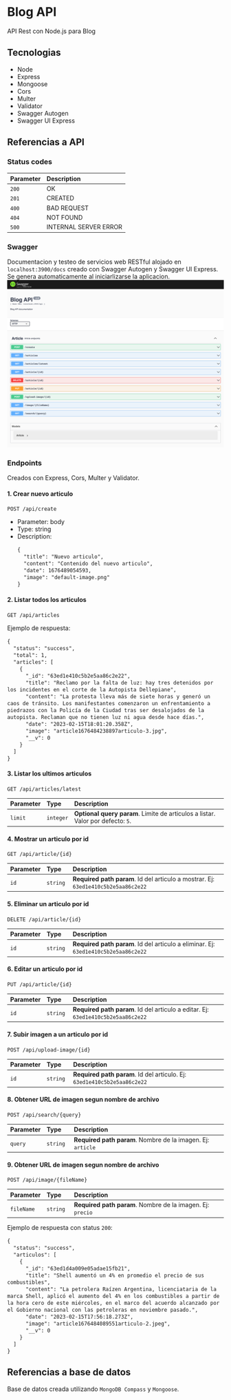 # Blog API
API Rest con Node.js para Blog

## Tecnologias
- Node
- Express
- Mongoose
- Cors
- Multer
- Validator
- Swagger Autogen
- Swagger UI Express

## Referencias a API

### Status codes
| Parameter | Description                |
| :-------- | :------------------------- |
| `200`     | OK                         |
| `201`     | CREATED                    |
| `400`     | BAD REQUEST                |
| `404`     | NOT FOUND                  |
| `500`     | INTERNAL SERVER ERROR      |

### Swagger
Documentacion y testeo de servicios web RESTful alojado en `localhost:3900/docs` creado con Swagger Autogen y Swagger UI Express. Se genera automaticamente al iniciarlizarse la aplicacion.
![Swagger Screenshot](./images/swagger-screenshots/swagger.png?raw=true "Swagger")

### Endpoints
Creados con Express, Cors, Multer y Validator.
#### 1. Crear nuevo articulo

```http
POST /api/create
```
- Parameter: body
- Type: string
- Description: 
  ```
  {
    "title": "Nuevo articulo",                
    "content": "Contenido del nuevo articulo",
    "date": 1676489054593,                    
    "image": "default-image.png"              
  }
  ```

#### 2. Listar todos los articulos

```http
GET /api/articles
```
Ejemplo de respuesta:
```
{
  "status": "success",
  "total": 1,
  "articles": [
    {
      "_id": "63ed1e410c5b2e5aa86c2e22",
      "title": "Reclamo por la falta de luz: hay tres detenidos por los incidentes en el corte de la Autopista Dellepiane",
      "content": "La protesta lleva más de siete horas y generó un caos de tránsito. Los manifestantes comenzaron un enfrentamiento a piedrazos con la Policía de la Ciudad tras ser desalojados de la autopista. Reclaman que no tienen luz ni agua desde hace días.",
      "date": "2023-02-15T18:01:20.358Z",
      "image": "article1676484238897articulo-3.jpg",
      "__v": 0
    }
  ]
}
```

#### 3. Listar los ultimos articulos

```http
GET /api/articles/latest
```

| Parameter | Type     | Description                                                       |
| :-------- | :------- | :-----------------------------------------------------------------|
| `limit`   | `integer`| **Optional query param**. Limite de articulos a listar. Valor por defecto: `5`. |

#### 4. Mostrar un articulo por id

```http
GET /api/article/{id}
```

| Parameter | Type     | Description                                                       |
| :-------- | :------- | :-----------------------------------------------------------------|
| `id`      | `string `| **Required path param**. Id del articulo a mostrar. Ej: `63ed1e410c5b2e5aa86c2e22`      |

#### 5. Eliminar un articulo por id

```http
DELETE /api/article/{id}
```

| Parameter | Type     | Description                                                       |
| :-------- | :------- | :-----------------------------------------------------------------|
| `id`      | `string `| **Required path param**. Id del articulo a eliminar. Ej: `63ed1e410c5b2e5aa86c2e22`      |

#### 6. Editar un articulo por id

```http
PUT /api/article/{id}
```

| Parameter | Type     | Description                                                       |
| :-------- | :------- | :-----------------------------------------------------------------|
| `id`      | `string `| **Required path param**. Id del articulo a editar. Ej: `63ed1e410c5b2e5aa86c2e22`      |

#### 7. Subir imagen a un articulo por id

```http
POST /api/upload-image/{id}
```

| Parameter | Type     | Description                                                       |
| :-------- | :------- | :-----------------------------------------------------------------|
| `id`      | `string `| **Required path param**. Id del articulo. Ej: `63ed1e410c5b2e5aa86c2e22`      |

#### 8. Obtener URL de imagen segun nombre de archivo

```http
POST /api/search/{query}
```

| Parameter | Type     | Description                                                       |
| :-------- | :------- | :-----------------------------------------------------------------|
| `query`   | `string `| **Required path param**. Nombre de la imagen. Ej: `article`      |

#### 9. Obtener URL de imagen segun nombre de archivo

```http
POST /api/image/{fileName}
```

| Parameter | Type     | Description                                                       |
| :-------- | :------- | :-----------------------------------------------------------------|
| `fileName`| `string `| **Required path param**. Nombre de la imagen. Ej: `precio`      |

Ejemplo de respuesta con status `200`:
```
{
  "status": "success",
  "articulos": [
    {
      "_id": "63ed1d4a009e05adae15fb21",
      "title": "Shell aumentó un 4% en promedio el precio de sus combustibles",
      "content": "La petrolera Raízen Argentina, licenciataria de la marca Shell, aplicó el aumento del 4% en los combustibles a partir de la hora cero de este miércoles, en el marco del acuerdo alcanzado por el Gobierno nacional con las petroleras en noviembre pasado.",
      "date": "2023-02-15T17:56:18.273Z",
      "image": "article1676484089551articulo-2.jpeg",
      "__v": 0
    }
  ]
}
```

## Referencias a base de datos
Base de datos creada utilizando `MongoDB Compass` y `Mongoose`.
